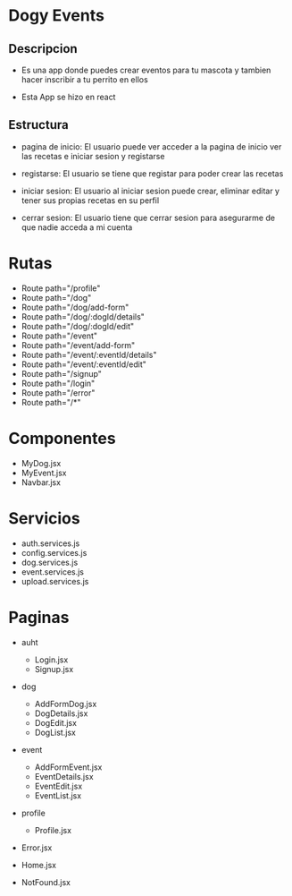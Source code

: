 # Dogy Events

## Descripcion 
- Es una app donde puedes crear eventos para tu mascota y tambien hacer inscribir a tu perrito en ellos

- Esta App se hizo en react 

## Estructura 

- pagina de inicio: El usuario puede ver acceder a la pagina de inicio ver las recetas e iniciar sesion y registarse 

- registarse: El usuario se tiene que registar para poder crear las recetas

- iniciar sesion: El usuario al iniciar sesion puede crear, eliminar editar y tener sus propias recetas en su perfil

- cerrar sesion: El usuario tiene que cerrar sesion para asegurarme de que nadie acceda a mi cuenta

# Rutas

- Route path="/profile"
- Route path="/dog"
- Route path="/dog/add-form"
- Route path="/dog/:dogId/details"
- Route path="/dog/:dogId/edit"
- Route path="/event"
- Route path="/event/add-form"
- Route path="/event/:eventId/details"
- Route path="/event/:eventId/edit"
- Route path="/signup"
- Route path="/login"
- Route path="/error"
- Route path="/*"

# Componentes 

- MyDog.jsx
- MyEvent.jsx
- Navbar.jsx

# Servicios

- auth.services.js
- config.services.js
- dog.services.js
- event.services.js
- upload.services.js

# Paginas 

- auht
    - Login.jsx
    - Signup.jsx

- dog 
    - AddFormDog.jsx
    - DogDetails.jsx
    - DogEdit.jsx
    - DogList.jsx

- event 
    - AddFormEvent.jsx
    - EventDetails.jsx
    - EventEdit.jsx
    - EventList.jsx

- profile
    - Profile.jsx

- Error.jsx
- Home.jsx
- NotFound.jsx





